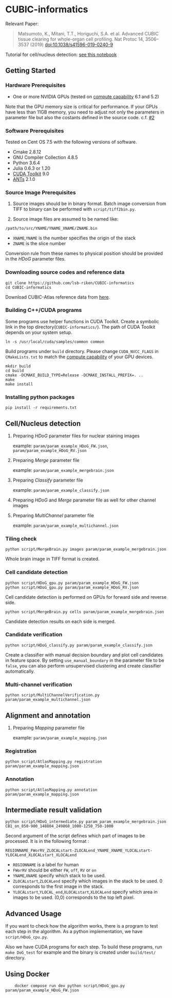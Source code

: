 # CUBIC-informatics

Relevant Paper:
> Matsumoto, K., Mitani, T.T., Horiguchi, S.A. et al. Advanced CUBIC tissue clearing for whole-organ cell profiling. Nat Protoc 14, 3506–3537 (2019) [doi:10.1038/s41596-019-0240-9](https://doi.org/10.1038/s41596-019-0240-9)

Tutorial for cell/nucleus detection: [see this notebook](https://github.com/lsb-riken/CUBIC-informatics/blob/master/demo.ipynb)

## Getting Started

### Hardware Prerequisites
 * One or more NVIDIA GPUs (tested on [compute capability](https://developer.nvidia.com/cuda-gpus) 6.1 and 5.2)

Note that the GPU memory size is critical for performance.
If your GPUs have less than 11GB memory, you need to adjust not only the parameters in parameter file but also the costants defined in the source code. c.f. [#2](https://github.com/lsb-riken/CUBIC-informatics/issues/2)

### Software Prerequisites
Tested on Cent OS 7.5 with the following versions of software.

 * Cmake 2.8.12
 * GNU Compiler Collection 4.8.5
 * Python 3.6.4
 * Julia 0.6.3 or 1.20
 * [CUDA Toolkit](https://developer.nvidia.com/cuda-toolkit) 9.0
 * [ANTs](https://github.com/ANTsX/ANTs/releases) 2.1.0

### Source Image Prerequisites

1. Source images should be in binary format. Batch image conversion from TIFF to binary can be performed with `script/tiff2bin.py`.

2. Source image files are assumed to be named like:

  `/path/to/src/YNAME/YNAME_XNAME/ZNAME.bin`

 * `XNAME`,`YNAME` is the number specifies the origin of the stack
 * `ZNAME` is the slice number

Conversion rule from these names to physical position should be provided in the _HDoG_ parameter files.

### Downloading source codes and reference data
```
git clone https://github.com/lsb-riken/CUBIC-informatics
cd CUBIC-informatics
```

Download CUBIC-Atlas reference data from [here](http://cubic-atlas.riken.jp/).

### Building C++/CUDA programs
Some programs use helper functions in CUDA Toolkit. Create a symbolic link in the top directory(`CUBIC-informatics/`). The path of CUDA Toolkit depends on your system setup.

```
ln -s /usr/local/cuda/samples/common common
```

Build programs under `build` directory. Please change `CUDA_NVCC_FLAGS` in `CMakeLists.txt` to match the [compute capability](https://developer.nvidia.com/cuda-gpus) of your GPU devices.

```
mkdir build
cd build
cmake -DCMAKE_BUILD_TYPE=Release -DCMAKE_INSTALL_PREFIX=. ..
make
make install
```

### Installing python packages
```
pip install -r requirements.txt
```

## Cell/Nucleus detection
1. Preparing _HDoG_ parameter files for nuclear staining images

    example: `param/param_example_HDoG_FW.json`, `param/param_example_HDoG_RV.json`

2. Preparing _Merge_ parameter file

    example: `param/param_example_mergebrain.json`

3. Preparing _Classify_ parameter file

    example: `param/param_example_classify.json`

4. Preparing _HDoG_ and _Merge_ parameter file as well for other channel images

5. Preparing _MultiChannel_ parameter file

    example: `param/param_example_multichannel.json`

### Tiling check
```
python script/MergeBrain.py images param/param_example_mergebrain.json
```
Whole brain image in TIFF format is created.

### Cell candidate detection
```
python script/HDoG_gpu.py param/param_example_HDoG_FW.json
python script/HDoG_gpu.py param/param_example_HDoG_RV.json
```
Cell candidate detection is performed on GPUs for forward side and reverse side.

```
python script/MergeBrain.py cells param/param_example_mergebrain.json
```
Candidate detection results on each side is merged.

### Candidate verification
```
python script/HDoG_classify.py param/param_example_classify.json
```
Create a classifier with manual decision boundary and plot cell candidates in feature space. By setting `use_manual_boundary` in the parameter file to be `false`, you can also perform unsupervised clustering and create classifier automatically.

### Multi-channel verification
```
python script/MultiChannelVerification.py param/param_example_multichannel.json
```

## Alignment and annotation
1. Preparing _Mapping_ parameter file

    example: `param/param_example_mapping.json`

### Registration
```
python script/AtlasMapping.py registration param/param_example_mapping.json
```

### Annotation
```
python script/AtlasMapping.py annotation param/param_example_mapping.json
```

## Intermediate result validation
```
python script/HDoG_intermediate.py param_param_example_mergebrain.json CB1_on_850-900_148804_249860_1000-1250_750-1000
```

Second argument of the script defines which part of images to be processed. It is in the following format :

`REGIONNAME_FWorRV_ZLOCALstart-ZLOCALend_YNAME_XNAME_YLOCALstart-YLOCALend_XLOCALstart_XLOCALend`

 * `REGIONNAME` is a label for human
 * `FWorRV` should be either `FW`, `off`, `RV` or `on`
 * `YNAME`,`XNAME` specify which stack to be used.
 * `ZLOCALstart`,`ZLOCALend` specify which images in the stack to be used. 0 corresponds to the first image in the stack.
 * `YLOCALstart`,`YLOCAL_end`,`XLOCALstart`,`XLOCALend` specify which area in images to be used. (0,0) corresponds to the top left pixel.

## Advanced Usage
If you want to check how the algorithm works, there is a program to test each step in the algorithm. As a python implementation, we have `script/HDoG_cpu.py`.

Also we have CUDA programs for each step. To build these programs, run `make DoG_test` for example and the binary is created under `build/test/` directory.

## Using Docker

```
    docker compose run dev python script/HDoG_gpu.py param/param_example_HDoG_FW.json
```